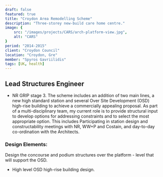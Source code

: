 ```yaml
---
draft: false
featured: true
title: "Croydon Area Remodelling Scheme"
description: "Three-storey new-build care home centre."
image: {
    src: "/images/projects/CARS/arch-platform-view.jpg",
    alt: "CARS"
}
period: "2014-2015"
client: "Croydon Council"
location: "Croydon, Gre"
member: "Spyros Gavriilidis"
tags: [UK, health]
---
```



## Lead Structures Engineer

- NR GRIP stage 3. The scheme includes an addition of two main lines, a new high standard station and several Over Site Development (OSD) high-rise building to achieve a commercially appealing proposal. As part of a multi-disciplinary team, my current role is to provide structural input to develop options for addressing constraints and to select the most appropriate option. This includes Participating in station design and constructability meetings with NR, WW+P and Costain, and day-to-day co-ordination with the Architects.

### Design Elements:
Design the concourse and podium structures over the platform - level that will support the OSD.
- High level OSD high-rise building design.